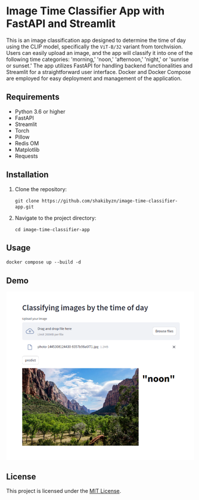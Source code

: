 # Image Time Classifier App with FastAPI and Streamlit

This is an image classification app designed to determine the time of day using the CLIP model, specifically the `ViT-B/32` variant from torchvision. Users can easily upload an image, and the app will classify it into one of the following time categories: 'morning,' 'noon,' 'afternoon,' 'night,' or 'sunrise or sunset.' The app utilizes FastAPI for handling backend functionalities and Streamlit for a straightforward user interface. Docker and Docker Compose are employed for easy deployment and management of the application.



## Requirements

- Python 3.6 or higher
- FastAPI
- Streamlit
- Torch
- Pillow
- Redis OM
- Matplotlib
- Requests

## Installation

1. Clone the repository:

   ```
   git clone https://github.com/shakibyzn/image-time-classifier-app.git
   ```

2. Navigate to the project directory:

   ```
   cd image-time-classifier-app
   ```

## Usage

   ```
   docker compose up --build -d
   ```

## Demo

![samples](https://github.com/shakibyzn/image-time-classifier-app/blob/main/demo.png)

## License

This project is licensed under the [MIT License](LICENSE).